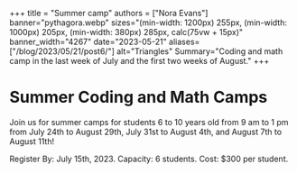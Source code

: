 +++
title = "Summer camp"
authors = ["Nora Evans"]
banner="pythagora.webp"
sizes="(min-width: 1200px) 255px, (min-width: 1000px) 205px, (min-width: 380px) 285px, calc(75vw + 15px)"
banner_width="4267"
date="2023-05-21"
aliases=["/blog/2023/05/21/post6/"]
alt="Triangles"
Summary="Coding and math camp in the last week of July and the first two weeks of August."
+++

# Summer Coding and Math Camps

Join us for summer camps for students 6 to 10 years old from 9 am to 1 pm from July 24th to August 29th, July 31st to August 4th, and August 7th to August 11th!

Register By: July 15th, 2023. Capacity: 6 students. Cost: $300 per student.